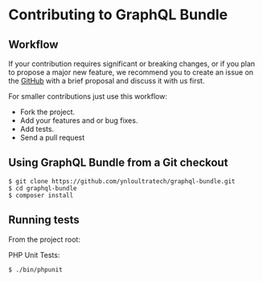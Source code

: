 # Contributing to GraphQL Bundle

## Workflow

If your contribution requires significant or breaking changes, or if you plan to propose a major new feature,
we recommend you to create an issue on the [GitHub](https://github.com/ynloultratech/graphql-bundle/issues) with
a brief proposal and discuss it with us first.

For smaller contributions just use this workflow:

* Fork the project.
* Add your features and or bug fixes.
* Add tests.
* Send a pull request

## Using GraphQL Bundle from a Git checkout

```
$ git clone https://github.com/ynloultratech/graphql-bundle.git
$ cd graphql-bundle
$ composer install
```

## Running tests

From the project root:

PHP Unit Tests:

```
$ ./bin/phpunit
```